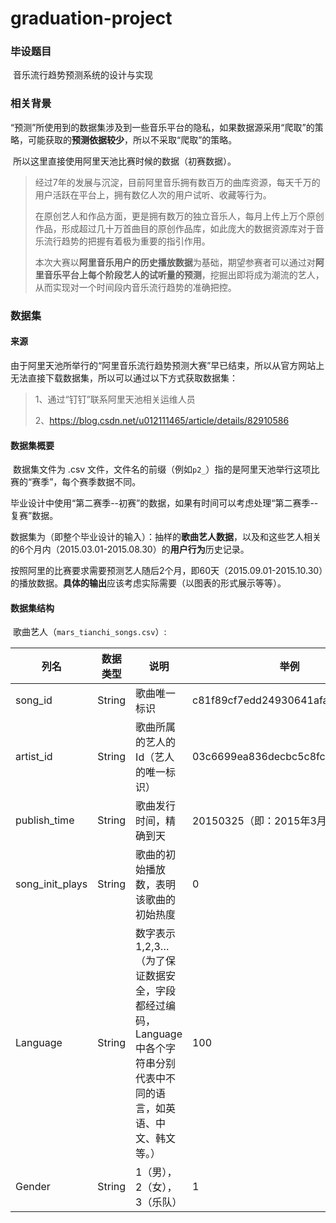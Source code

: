 # graduation-project


### 毕设题目

​	音乐流行趋势预测系统的设计与实现



### 相关背景

​	“预测”所使用到的数据集涉及到一些音乐平台的隐私，如果数据源采用“爬取”的策略，可能获取的**预测依据较少**，所以不采取“爬取”的策略。

​	所以这里直接使用阿里天池比赛时候的数据（初赛数据）。

>​	经过7年的发展与沉淀，目前阿里音乐拥有数百万的曲库资源，每天千万的用户活跃在平台上，拥有数亿人次的用户试听、收藏等行为。
>
>​	在原创艺人和作品方面，更是拥有数万的独立音乐人，每月上传上万个原创作品，形成超过几十万首曲目的原创作品库，如此庞大的数据资源库对于音乐流行趋势的把握有着极为重要的指引作用。
>
>​	本次大赛以**阿里音乐用户的历史播放数据**为基础，期望参赛者可以通过对**阿里音乐平台上每个阶段艺人的试听量的预测**，挖掘出即将成为潮流的艺人，从而实现对一个时间段内音乐流行趋势的准确把控。



### 数据集

#### 来源

​	由于阿里天池所举行的“阿里音乐流行趋势预测大赛”早已结束，所以从官方网站上无法直接下载数据集，所以可以通过以下方式获取数据集：

>1、通过“钉钉”联系阿里天池相关运维人员
>
>2、<https://blog.csdn.net/u012111465/article/details/82910586>



#### 数据集概要

​	数据集文件为 .csv 文件，文件名的前缀（例如`p2_`）指的是阿里天池举行这项比赛的“赛季”，每个赛季数据不同。

​	毕业设计中使用“第二赛季--初赛”的数据，如果有时间可以考虑处理“第二赛季--复赛”数据。

​	数据集为（即整个毕业设计的输入）：抽样的**歌曲艺人数据**，以及和这些艺人相关的6个月内（2015.03.01-2015.08.30）的**用户行为**历史记录。

​	按照阿里的比赛要求需要预测艺人随后2个月，即60天（2015.09.01-2015.10.30）的播放数据。**具体的输出**应该考虑实际需要（以图表的形式展示等等）。



#### 数据集结构

​	歌曲艺人（`mars_tianchi_songs.csv`）:

| 列名            | 数据类型 | 说明                                                         | 举例                             |
| --------------- | -------- | ------------------------------------------------------------ | -------------------------------- |
| song_id         | String   | 歌曲唯一标识                                                 | c81f89cf7edd24930641afa2e411b09c |
| artist_id       | String   | 歌曲所属的艺人的 Id（艺人的唯一标识）                        | 03c6699ea836decbc5c8fc2dbae7bd3b |
| publish_time    | String   | 歌曲发行时间，精确到天                                       | 20150325（即：2015年3月25日）    |
| song_init_plays | String   | 歌曲的初始播放数，表明该歌曲的初始热度                       | 0                                |
| Language        | String   | 数字表示1,2,3…（为了保证数据安全，字段都经过编码，Language 中各个字符串分别代表中不同的语言，如英语、中文、韩文等。） | 100                              |
| Gender          | String   | 1（男），2（女），3（乐队）                                  | 1                                |

